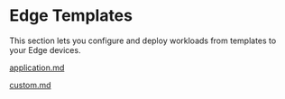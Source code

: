 # Edge Templates

This section lets you configure and deploy workloads from templates to your Edge devices.


[application.md](application.md)



[custom.md](custom.md)

